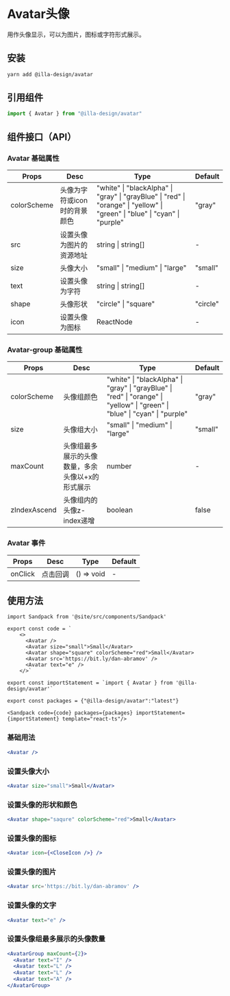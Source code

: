 # Avatar头像

用作头像显示，可以为图片，图标或字符形式展示。

## 安装

```bash
yarn add @illa-design/avatar
```

## 引用组件

```jsx
import { Avatar } from "@illa-design/avatar"
```

## 组件接口（API）

### Avatar 基础属性

| Props       | Desc                         | Type                                                         | Default  |
| ----------- | ---------------------------- | ------------------------------------------------------------ | -------- |
| colorScheme | 头像为字符或icon时的背景颜色 | "white" \| "blackAlpha" \| "gray" \| "grayBlue" \| "red" \| "orange" \| "yellow" \| "green" \| "blue" \| "cyan" \| "purple" | "gray"   |
| src         | 设置头像为图片的资源地址     | string \| string[]                                           | -        |
| size        | 头像大小                     | "small" \| "medium" \| "large"                               | "small"  |
| text        | 设置头像为字符               | string \| string[]                                           | -        |
| shape       | 头像形状                     | "circle" \| "square"                                         | "circle" |
| icon        | 设置头像为图标               | ReactNode                                                    | -        |

### Avatar-group 基础属性

| Props        | Desc                                             | Type                                                         | Default |
| ------------ | ------------------------------------------------ | ------------------------------------------------------------ | ------- |
| colorScheme  | 头像组颜色                                       | "white" \| "blackAlpha" \| "gray" \| "grayBlue" \| "red" \| "orange" \| "yellow" \| "green" \| "blue" \| "cyan" \| "purple" | "gray"  |
| size         | 头像组大小                                       | "small" \| "medium" \| "large"                               | "small" |
| maxCount     | 头像组最多展示的头像数量，多余头像以+x的形式展示 | number                                                       | -       |
| zIndexAscend | 头像组内的头像z-index递增                        | boolean                                                      | false   |



### Avatar 事件

| Props   | Desc     | Type       | Default |
| ------- | -------- | ---------- | ------- |
| onClick | 点击回调 | () => void | -       |
## 使用方法


```mdx-code-block
import Sandpack from '@site/src/components/Sandpack'

export const code = `
    <>
      <Avatar />
      <Avatar size="small">Small</Avatar>
      <Avatar shape="square" colorScheme="red">Small</Avatar>
      <Avatar src='https://bit.ly/dan-abramov' />
      <Avatar text="e" />
    </>`

export const importStatement = `import { Avatar } from '@illa-design/avatar'`

export const packages = {"@illa-design/avatar":"latest"}

<Sandpack code={code} packages={packages} importStatement={importStatement} template="react-ts"/>
```

### 基础用法

```jsx
<Avatar />
```

### 设置头像大小

```jsx
<Avatar size="small">Small</Avatar>
```

### 设置头像的形状和颜色

```jsx
<Avatar shape="saqure" colorScheme="red">Small</Avatar>

```

### 设置头像的图标

```jsx
<Avatar icon={<CloseIcon />} />
```

### 设置头像的图片

```jsx
<Avatar src='https://bit.ly/dan-abramov' />
```

### 设置头像的文字

```jsx
<Avatar text="e" />
```

### 设置头像组最多展示的头像数量

```jsx
<AvatarGroup maxCount={2}>
  <Avatar text="I" />
  <Avatar text="L" />
  <Avatar text="L" />
  <Avatar text="A" /> 
</AvatarGroup>
```

